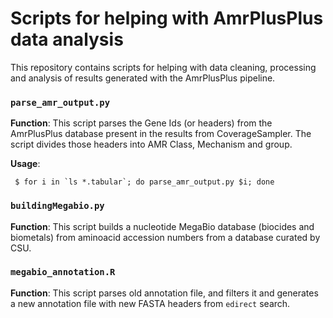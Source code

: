 # Scripts for helping with AmrPlusPlus data analysis

This repository contains scripts for helping with data cleaning, processing and analysis of results generated with the AmrPlusPlus pipeline.

### `parse_amr_output.py`

__Function__: This script parses the Gene Ids (or headers) from the AmrPlusPlus database present in the results from CoverageSampler. The script divides those headers into AMR Class, Mechanism and group.

__Usage__:

`` $ for i in `ls *.tabular`; do parse_amr_output.py $i; done``

### `buildingMegabio.py`

__Function__: This script builds a nucleotide MegaBio database (biocides and biometals) from aminoacid accession numbers from a database curated by CSU.

### `megabio_annotation.R`

__Function__: This script parses old annotation file, and filters it and generates a new annotation file with new FASTA headers from `edirect` search.
